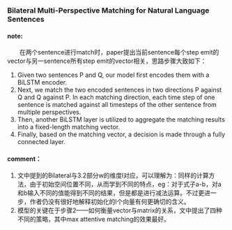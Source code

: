 ### Bilateral Multi-Perspective Matching for Natural Language Sentences

#### note:
&emsp;&emsp;在两个sentence进行match时，paper提出当前sentence每个step emit的vector与另一sentence所有step emit的vector相关，思路步骤大致如下：
  
  1. Given two sentences P and Q, our model first encodes them with a BiLSTM encoder.
  2. Next, we match the two encoded sentences in two directions P against Q and Q against P. In each matching direction, each time step of one sentence is matched against all timesteps of the other sentence from multiple perspectives.
  3. Then, another BiLSTM layer is utilized to aggregate the matching results into a fixed-length matching vector.
  4. Finally, based on the matching vector, a decision is made through a fully connected layer.

#### comment：
  1. 文中提到的Bilateral与3.2部分w的维度l对应，可以理解为：同样的计算方法，由于初始空间位置不同，从而学到不同的特点，eg：对于式子a-b，对a和b输入不同的值能得到不同的结果，但是都是进行减法运算。不过更进一步，作者仍没有很好地解释初始化的l个向量有何更确切的含义。
  2. 模型的关键在于步骤2——如何衡量vector与matrix的关系，文中提出了四种不同的策略，其中max attentive matching的效果最好。
